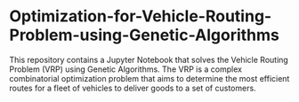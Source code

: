 # Optimization-for-Vehicle-Routing-Problem-using-Genetic-Algorithms
This repository contains a Jupyter Notebook that solves the Vehicle Routing Problem (VRP) using Genetic Algorithms. The VRP is a complex combinatorial optimization problem that aims to determine the most efficient routes for a fleet of vehicles to deliver goods to a set of customers.
